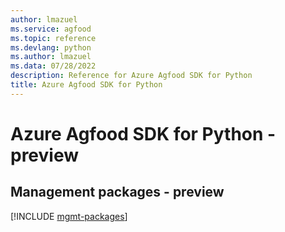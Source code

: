 ```yaml
---
author: lmazuel
ms.service: agfood
ms.topic: reference
ms.devlang: python
ms.author: lmazuel
ms.data: 07/28/2022
description: Reference for Azure Agfood SDK for Python
title: Azure Agfood SDK for Python
---
```

# Azure Agfood SDK for Python - preview

## Management packages - preview
[!INCLUDE [mgmt-packages](agfood-mgmt-index.md)]